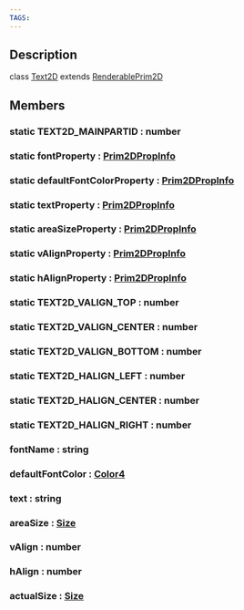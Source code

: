```yaml
---
TAGS:
---
```

## Description

class [Text2D](/classes/2.4/Text2D) extends [RenderablePrim2D](/classes/2.4/RenderablePrim2D)



## Members

### static TEXT2D_MAINPARTID : number



### static fontProperty : [Prim2DPropInfo](/classes/2.4/Prim2DPropInfo)



### static defaultFontColorProperty : [Prim2DPropInfo](/classes/2.4/Prim2DPropInfo)



### static textProperty : [Prim2DPropInfo](/classes/2.4/Prim2DPropInfo)



### static areaSizeProperty : [Prim2DPropInfo](/classes/2.4/Prim2DPropInfo)



### static vAlignProperty : [Prim2DPropInfo](/classes/2.4/Prim2DPropInfo)



### static hAlignProperty : [Prim2DPropInfo](/classes/2.4/Prim2DPropInfo)



### static TEXT2D_VALIGN_TOP : number



### static TEXT2D_VALIGN_CENTER : number



### static TEXT2D_VALIGN_BOTTOM : number



### static TEXT2D_HALIGN_LEFT : number



### static TEXT2D_HALIGN_CENTER : number



### static TEXT2D_HALIGN_RIGHT : number



### fontName : string



### defaultFontColor : [Color4](/classes/2.4/Color4)



### text : string



### areaSize : [Size](/classes/2.4/Size)



### vAlign : number



### hAlign : number



### actualSize : [Size](/classes/2.4/Size)




